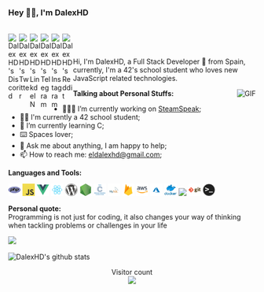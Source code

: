 ### Hey 👋🏽, I'm DalexHD

<br/>

<a href="https://discordapp.com/users/199913047203119104">
  <img align="left" alt="DalexHD's Discord" width="22px" src="https://cdn.jsdelivr.net/npm/simple-icons@v3/icons/discord.svg" />
</a>
<a href="https://twitter.com/DalexHDYT">
  <img align="left" alt="DalexHD's Twitter" width="22px" src="https://cdn.jsdelivr.net/npm/simple-icons@v3/icons/twitter.svg" />
</a>
<a href="https://www.linkedin.com/in/alex-borbolla/">
  <img align="left" alt="DalexHD's LinkdeIN" width="22px" src="https://cdn.jsdelivr.net/npm/simple-icons@v3/icons/linkedin.svg" />
</a>
<a href="https://t.me/dalexhd">
  <img align="left" alt="DalexHD's Telegram" width="22px" src="https://cdn.jsdelivr.net/npm/simple-icons@v3/icons/telegram.svg" />
</a>
<a href="https://www.instagram.com/borbolla99/">
  <img align="left" alt="DalexHD's Instagram" width="22px" src="https://cdn.jsdelivr.net/npm/simple-icons@v3/icons/instagram.svg" />
</a>
<a href="https://www.reddit.com/user/DalexHD/">
  <img align="left" alt="DalexHD's Reddit" width="22px" src="https://cdn.jsdelivr.net/npm/simple-icons@v3/icons/reddit.svg" />
</a>
<br/>
<br/>

Hi, I'm DalexHD, a Full Stack Developer 🚀 from Spain, currently, I'm a 42's school student who loves new JavaScript related technologies.

  <img align="right" alt="GIF" height="240" src="https://media.giphy.com/media/pzmbXFDiRbEEk1vCtP/giphy.gif" />
  
**Talking about Personal Stuffs:**

- 👨🏽‍💻 I’m currently working on [SteamSpeak](https://github.com/dalexhd/SteamSpeak);
- 👨‍🎓 I'm currently a 42 school student;
- 🌱 I’m currently learning C;
- ⌨️ Spaces lover;
- 💬 Ask me about anything, I am happy to help;
- 📫 How to reach me: eldalexhd@gmail.com;

**Languages and Tools:**  

<code><img height="25" src="https://raw.githubusercontent.com/github/explore/80688e429a7d4ef2fca1e82350fe8e3517d3494d/topics/php/php.png"></code>
<code><img height="25" src="https://raw.githubusercontent.com/github/explore/80688e429a7d4ef2fca1e82350fe8e3517d3494d/topics/javascript/javascript.png"></code>
<code><img height="25" src="https://raw.githubusercontent.com/github/explore/80688e429a7d4ef2fca1e82350fe8e3517d3494d/topics/vue/vue.png"></code>
<code><img height="25" src="https://raw.githubusercontent.com/github/explore/80688e429a7d4ef2fca1e82350fe8e3517d3494d/topics/react/react.png"></code>
<code><img height="25" src="https://raw.githubusercontent.com/github/explore/80688e429a7d4ef2fca1e82350fe8e3517d3494d/topics/wordpress/wordpress.png"></code>
<code><img height="25" src="https://raw.githubusercontent.com/github/explore/80688e429a7d4ef2fca1e82350fe8e3517d3494d/topics/nodejs/nodejs.png"></code>
<code><img height="25" src="https://raw.githubusercontent.com/github/explore/80688e429a7d4ef2fca1e82350fe8e3517d3494d/topics/c/c.png"></code>
<code><img height="25" src="https://raw.githubusercontent.com/github/explore/80688e429a7d4ef2fca1e82350fe8e3517d3494d/topics/mysql/mysql.png"></code>
<code><img height="25" src="https://raw.githubusercontent.com/github/explore/80688e429a7d4ef2fca1e82350fe8e3517d3494d/topics/firebase/firebase.png"></code>
<code><img height="25" src="https://raw.githubusercontent.com/github/explore/80688e429a7d4ef2fca1e82350fe8e3517d3494d/topics/aws/aws.png"></code>
<code><img height="25" src="https://raw.githubusercontent.com/github/explore/80688e429a7d4ef2fca1e82350fe8e3517d3494d/topics/azure/azure.png"></code>
<code><img height="25" src="https://raw.githubusercontent.com/github/explore/80688e429a7d4ef2fca1e82350fe8e3517d3494d/topics/docker/docker.png"></code>
<code><img height="25" src="https://avatars3.githubusercontent.com/u/23211"></code>
<code><img height="25" src="https://raw.githubusercontent.com/github/explore/80688e429a7d4ef2fca1e82350fe8e3517d3494d/topics/git/git.png"></code>
<code><img height="25" src="https://raw.githubusercontent.com/github/explore/80688e429a7d4ef2fca1e82350fe8e3517d3494d/topics/terminal/terminal.png"></code>

**Personal quote:**  
Programming is not just for coding, it also changes your way of thinking when tackling problems or challenges in your life

<img src="https://github-readme-stats.vercel.app/api/pin/?username=dalexhd&repo=SteamSpeak">

![DalexHD's github stats](https://github-readme-stats.vercel.app/api?username=dalexhd&show_icons=true&hide_border=true)

<p align="center"> 
  Visitor count<br>
  <img src="https://profile-counter.glitch.me/dalexhd/count.svg" />
</p>
